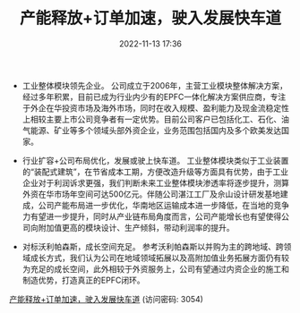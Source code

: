 ﻿---
title: 产能释放+订单加速，驶入发展快车道
date: 2022-11-13 17:36
tags:
- 利柏特
updated: 1970-01-01 08:00:00
---

- 工业整体模块领先企业。
公司成立于2006年，主营工业模块整体解决方案，经过多年积累，目前已成为行业内少有的EPFC一体化解决方案供应商，专注于外企在华投资市场及海外市场，同时在收入规模、盈利能力及现金流稳定性上相较主要上市公司竞争者有一定优势。目前公司客户已包括化工、石化、油气能源、矿业等多个领域头部外资企业，业务范围包括国内及多个欧美发达国家。
<!-- more -->
- 行业扩容+公司布局优化，发展或驶上快车道。
工业整体模块类似于工业装置的“装配式建筑”，在节省成本工期，方便改造升级等方面具有优势，由于工业企业对于利润诉求更强，我们判断未来工业整体模块渗透率将逐步提升，测算外资在华市场年空间可达500亿元。伴随公司湛江工厂及佘山设计研发基地建成，公司产能布局进一步优化，华南地区运输成本进一步降低，在当地的竞争力有望进一步提升，同时从产业链布局角度而言，公司产能增长也有望使得公司向附加值更高的模块设计、生产倾斜，带动利润率的提升。

- 对标沃利帕森斯，成长空间充足。
参考沃利帕森斯以并购为主的跨地域、跨领域成长方式，我们认为公司在地域领域拓展以及高附加值业务拓展方面仍有较为充足的成长空间，此外相较于外资服务上，公司有望通过内资企业的施工和制造优势，打造真正的EPFC闭环。

[产能释放+订单加速，驶入发展快车道](https://url12.ctfile.com/f/3948612-723190144-16cf39?p=3054)
(访问密码: 3054)
